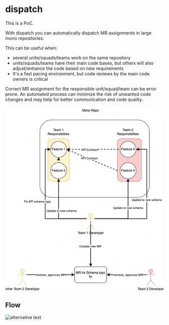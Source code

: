 # dispatch

This is a PoC.

With dispatch you can automatically dispatch MR assignments in large mono repositories.

This can be useful when:

- several units/squads/teams work on the same repository
- units/squads/teams have their main code bases, but others will also adjust/enhance the code based on new requirements
- It's a fast pacing environment, but code reviews by the main code owners is critical

Correct MR assignment for the responsible unit/squad/team can be error prone. An automated process can minimize the risk of unwanted code changes and may help for better communication and code quality.

![mono-repo](./assets/mono-repo.png)

## Flow

![alternative text](http://www.plantuml.com/plantuml/proxy?cache=no&src=https://raw.github.com/fwiedmann/dispatch/main/flow.plantuml)
